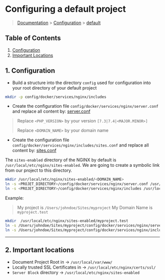 # Configuring a default project

> [Documentation](./../../readme.md) > [Configuration](./../readme.md) > [default](./default.md)

## Table of Contents
1. [Configuration](#markdown-header-1-configuration)
2. [Important Locations](#markdown-header-1-important-locations)

## 1. Configuration

* Build a structure into the directory `config` used for configuration into your root directory of your default project
```bash
mkdir -p config/docker/services/nginx/includes
```

* Create the configuration file `config/docker/services/nginx/server.conf` and replace all content by: [server.conf](./../../stubs/nginx/context/servers/default/server.conf)

> Replace `<PHP_VERSION>` by your version `[7.3|7.4|<MAJOR.MINOR>]`
>
> Replace `<DOMAIN_NAME>` by your domain name

* Create the configuration file `config/docker/services/nginx/includes/sites.conf` and replace all content by: [sites.conf](./../../stubs/nginx/context/servers/default/includes/sites.conf)

The `sites-enabled` directory of the NGINX by default is `/usr/local/etc/nginx/sites-enabled`.
We are going to create a symbolic link from our project to this directory.

```bash
mkdir /usr/local/etc/nginx/sites-enabled/<DOMAIN_NAME>
ln -s <PROJET_DIRECTORY>/config/docker/services/nginx/server.conf /usr/local/etc/nginx/sites-enabled/<DOMAIN_NAME>.conf
ln -s <PROJET_DIRECTORY>/config/docker/services/nginx/includes /usr/local/etc/nginx/sites-enabled/<DOMAIN_NAME>/
```

Example:
> My project is `/Users/johndoe/Sites/myproject`
> My Domain Name is `myproject.test`

```bash
mkdir  /usr/local/etc/nginx/sites-enabled/myproject.test
ln -s /Users/johndoe/Sites/myproject/config/docker/services/nginx/server.conf /usr/local/etc/nginx/sites-enabled/myproject.test.conf
ln -s /Users/johndoe/Sites/myproject/config/docker/services/nginx/includes /usr/local/etc/nginx/sites-enabled/myproject.test/
```

---

## 2. Important locations

* Document Project Root in -> `/usr/local/var/www/`
* Locally trusted SSL Certificates in -> `/usr/local/etc/nginx/certs/ssl/`
* `Server Block` directory -> `/usr/local/etc/nginx/sites-enabled`

